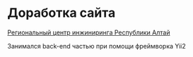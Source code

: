 <h1>Доработка сайта</h1>

<a href="http://engineering-ra.ru">Региональный центр инжиниринга Республики Алтай</a>

<p>Занимался back-end частью при помощи фреймворка Yii2</p>
